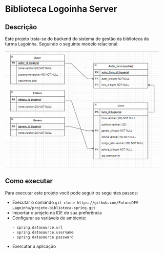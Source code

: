 # Biblioteca Logoinha Server

## Descrição 

Este projeto trata-se do backend do sistema de gestão da biblioteca da turma Lagoinha.
Seguindo o seguinte modelo relacional:

![Relacional Model](./relacional_model.png)
## Como executar

Para executar este projeto você pode seguir os seguintes passos:

- Executar o comando ```git clone https://github.com/FuturoDEV-Lagoinha/projeto-biblioteca-spring.git```
- Importar o projeto na IDE de sua preferência
- Configurar as variáveis de ambiente: 
     ```
    - spring.datasource.url
    - spring.datasource.username
    - spring.datasource.password
    ```
- Exercutar a aplicação